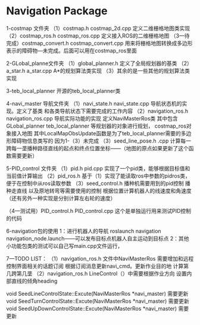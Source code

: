 Navigation Package
=============================
1-costmap 文件夹
（1）costmap.h  costmap_2d.cpp  定义二维栅格地图类实现
（2）costmap_ros.h costmap_ros.cpp 定义接入ROS的二维栅格地图
（3—待完成）costmap_convert.h costmap_convert.cpp 用来将栅格地图转换成多边形表示的障碍物—未完成。后面可以用在costmap_ros里面

2-GLobal_planne文件夹
（1）global_planner.h  定义了全局规划器的基类
（2）a_star.h  a_star.cpp A*的规划算法类实现
（3）其余的是一些其他的规划算法类实现 

3-teb_local_planner 
开源的teb_local_planner类 

4-navi_master 导航文件夹
（1）navi_state.h navi_state.cpp  导航状态机的实现。定义了基类 和各类导航状态下需要完成的工作内容
（2）navigation_ros.h  navigation_ros.cpp   导航实际功能的实现 定义NaviMasterRos类
其中包含 GLobal_planner teb_local_planner 等规划器的对象进行规划， costmap_ros对象接入地图
其中LocalMapObsUpdate函数是为了teb_local_planner需要的多边形障碍物信息类写的 因为1-（3）未完成
（3）seed_line_pose.h .cpp  计算每一跨每一垄播种路径直线的起点和终点位置坐标——（地图的原点如果更新了这个函数需要更新）

5-PID_control 文件夹
（1）pid.h  pid.cpp  实现了一个pid类，能够根据目标值和当前值计算输出
（2）pid_ros.h 基于（1）实现了能读取ros中参数的pidros类，便于在控制中从ros读取参数
（3）seed_control.h 播种机需要用到的pid控制 播种走直线 以及原地转弯等需要使用的控制 根据位置计算机器人的线速度和角速度
（还有另外一种实现是分别计算左右轮的速度）

（4—测试用）PID_control.h PID_control.cpp 这个是单独运行用来测试PID控制的代码


6-navigation包的使用
1：进行机器人的导航 roslaunch navigation navigation_node.launch——可以发布目标点机器人自主运动到目标点
2：其他小功能包类的测试可以自己写main.cpp文件运行，

7—TODO LIST：
（1）navigation_ros.h 文件中NaviMasterRos 需要增加和远程控制界面相关的话题订阅 根据订阅消息更新navi_cmd。更新作业目的地 计算第几跨第几垄
（2）navigation_ros.h LineControl（）中需要根据作业方向 设置内部直线的倾角heading

void SeedLineControlState::Excute(NaviMasterRos *navi_master) 需要更新
void SeedTurnControlState::Excute(NaviMasterRos *navi_master) 需要更新
void SeedUpDownControlState::Excute(NaviMasterRos *navi_master) 需要更新


